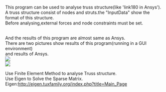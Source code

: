 This program can be used to analyse truss structure(like 'link180 in Ansys').<br>
A truss structure consist of nodes and struts.the "InputData" show the format of this structure.<br>
Before analysing,external forces and node constraints must be set.<br><br>

And the results of this program are almost same as Ansys.<br>
There are two pictures show results of this program(running in a GUI environment)<br>
and results of Ansys.<br>
![](https://raw.githubusercontent.com/THTBSE/finite_element_for_static_truss/master/Images/Head_New_Dis_M.jpg)
<br>
![](https://raw.githubusercontent.com/THTBSE/finite_element_for_static_truss/master/Images/ansys_head_dis_m.jpg)<br>

Use Finite Element Method to analyse Truss structure.<br>
Use Eigen to Solve the Sparse Matrix.<br>
Eigen:http://eigen.tuxfamily.org/index.php?title=Main_Page<br>
		

